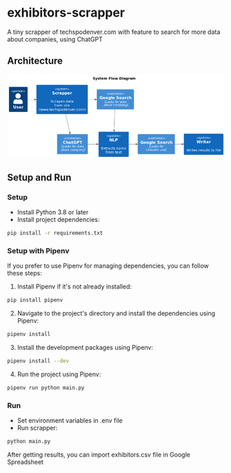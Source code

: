 # exhibitors-scrapper
A tiny scrapper of techspodenver.com with feature to search for more data about companies, using ChatGPT

## Architecture
![architecture](.docs/FlowDiagram.png)

## Setup and Run

### Setup
- Install Python 3.8 or later
- Install project dependencies:
```bash
pip install -r requirements.txt
```

### Setup with Pipenv
If you prefer to use Pipenv for managing dependencies, you can follow these steps:
1. Install Pipenv if it's not already installed: 
```bash
pip install pipenv
```
2. Navigate to the project's directory and install the dependencies using Pipenv: 
```bash
pipenv install
```
3. Install the development packages using Pipenv: 
```bash
pipenv install --dev
```
4. Run the project using Pipenv: 
```bash
pipenv run python main.py
```

### Run
- Set environment variables in .env file
- Run scrapper:
```bash
python main.py
```

After getting results, you can import exhibitors.csv file in Google Spreadsheet